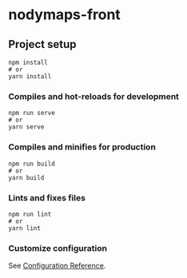 # nodymaps-front

## Project setup
```
npm install
# or
yarn install
```

### Compiles and hot-reloads for development
```
npm run serve
# or
yarn serve
```

### Compiles and minifies for production
```
npm run build
# or
yarn build
```

### Lints and fixes files
```
npm run lint
# or
yarn lint
```

### Customize configuration
See [Configuration Reference](https://cli.vuejs.org/config/).
